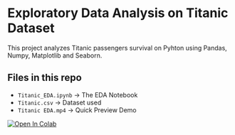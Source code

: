 # Exploratory Data Analysis on Titanic Dataset

This project analyzes Titanic passengers survival on Pyhton using Pandas, Numpy, Matplotlib and Seaborn.

## Files in this repo
- `Titanic_EDA.ipynb` → The EDA Notebook
- `Titanic.csv` → Dataset used
- `Titanic EDA.mp4` → Quick Preview Demo

[![Open In Colab](https://colab.research.google.com/assets/colab-badge.svg)](https://colab.research.google.com/github/Judy-Youssef/Titanic-EDA/blob/main/Titanic.ipynb)
